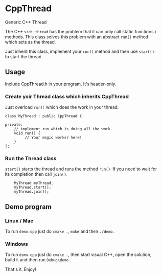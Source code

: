 # CppThread
Generic C++ Thread

The C++ `std::thread` has the problem that it can only call static
functions / methods. This class solves this
problem with an abstract `run()` method which acts as the thread.

Just inherit this class, implement your `run()` method and
then use `start()` to start the thread.

## Usage
Include CppThread.h in your program. It's header-only.

### Create yoir Thread class which inherits CppThread

Just overload `run()` which does the work in your thread.

```
class MyThread : public CppThread {

private:
	// implement run which is doing all the work
	void run() {
	     // Your magic worker here!
	}
};
```

### Run the Thread class

`start()` starts the thread and runs the method `run()`.
If you need to wait for its completion then call `join()`.
```
	MyThread myThread;
	myThread.start();
	myThread.join();
```

## Demo program

### Linux / Mac
To run `demo.cpp` just do `cmake .`, `make` and then `./demo`.

### Windows
To run `demo.cpp` just do `cmake .`, then start visual C++, open the solution, build it and then run `Debug\demo`.

That's it. Enjoy!
